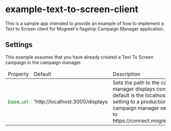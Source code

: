 # example-text-to-screen-client #

This is a sample app intended to provide an example of how to implement a Text to Screen client for Mogreet's flagship Campaign Manager application.

## Settings ##

This example assumes that you have already created a Text To Screen campaign in the campaign manager.

<table width=500 >
  <thead>
    <tr>
      <td>Property</td>
      <td>Default</td>
      <td width=80%>Description</td>
    </tr>
  </thead>
  <tbody>
    <tr>
      <td style='color:green'>base_url</td>
      <td>'http://localhost:3000/displays</td>
      <td>Sets the path to the campaign manager displays controller.  The default is the localhost server
      For setting to a production url in the campaign manager set the base_url to https://connect.mogreet.com/displays
      </td>
    </tr>
  </tbody>
</table>

